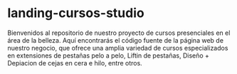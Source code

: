 # landing-cursos-studio
Bienvenidos al repositorio de nuestro proyecto de cursos presenciales en el área de la belleza. Aquí encontrarás el código fuente de la página web de nuestro negocio, que ofrece una amplia variedad de cursos especializados en extensiones de pestañas pelo a pelo, Liftin de pestañas, Diseño + Depiacion de cejas en cera e hilo, entre otros.   

